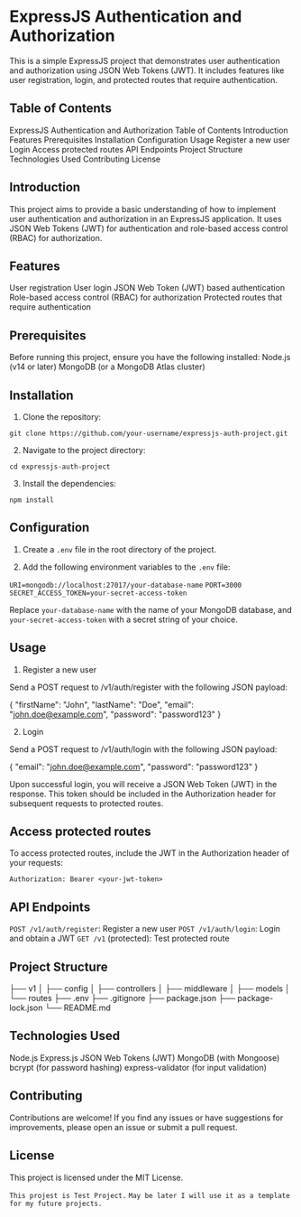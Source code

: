 # ExpressJS Authentication and Authorization

This is a simple ExpressJS project that demonstrates user authentication and authorization using JSON Web Tokens (JWT). It includes features like user registration, login, and protected routes that require authentication.

## Table of Contents

ExpressJS Authentication and Authorization
Table of Contents
Introduction
Features
Prerequisites
Installation
Configuration
Usage
Register a new user
Login
Access protected routes
API Endpoints
Project Structure
Technologies Used
Contributing
License

## Introduction

This project aims to provide a basic understanding of how to implement user authentication and authorization in an ExpressJS application. It uses JSON Web Tokens (JWT) for authentication and role-based access control (RBAC) for authorization.

## Features

User registration
User login
JSON Web Token (JWT) based authentication
Role-based access control (RBAC) for authorization
Protected routes that require authentication

## Prerequisites

Before running this project, ensure you have the following installed:
Node.js (v14 or later)
MongoDB (or a MongoDB Atlas cluster)

## Installation

1. Clone the repository:

```git clone https://github.com/your-username/expressjs-auth-project.git```

2. Navigate to the project directory:

```cd expressjs-auth-project```

3. Install the dependencies:

```npm install```

## Configuration

1. Create a `.env` file in the root directory of the project.

2. Add the following environment variables to the `.env` file:

```URI=mongodb://localhost:27017/your-database-name```
```PORT=3000```
```SECRET_ACCESS_TOKEN=your-secret-access-token```

Replace `your-database-name` with the name of your MongoDB database, and `your-secret-access-token` with a secret string of your choice.

## Usage

1. Register a new user

Send a POST request to /v1/auth/register with the following JSON payload:

{
  "firstName": "John",
  "lastName": "Doe",
  "email": "john.doe@example.com",
  "password": "password123"
}

2. Login

Send a POST request to /v1/auth/login with the following JSON payload:

{
  "email": "john.doe@example.com",
  "password": "password123"
}

Upon successful login, you will receive a JSON Web Token (JWT) in the response. This token should be included in the Authorization header for subsequent requests to protected routes.

## Access protected routes

To access protected routes, include the JWT in the Authorization header of your requests:

```Authorization: Bearer <your-jwt-token>```

## API Endpoints

```POST /v1/auth/register```: Register a new user
```POST /v1/auth/login```: Login and obtain a JWT
```GET /v1``` (protected): Test protected route

## Project Structure

├── v1
│   ├── config
│   ├── controllers
│   ├── middleware
│   ├── models
│   └── routes
├── .env
├── .gitignore
├── package.json
├── package-lock.json
└── README.md

## Technologies Used

Node.js
Express.js
JSON Web Tokens (JWT)
MongoDB (with Mongoose)
bcrypt (for password hashing)
express-validator (for input validation)

## Contributing

Contributions are welcome! If you find any issues or have suggestions for improvements, please open an issue or submit a pull request.

## License
This project is licensed under the MIT License.

```This projest is Test Project.```
```May be later I will use it as a template for my future projects.```